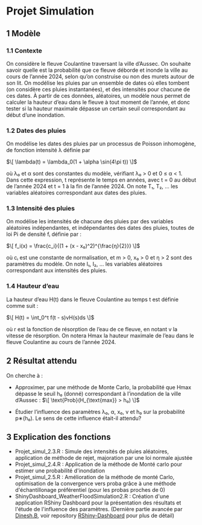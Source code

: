 # Projet Simulation

## 1 Modèle

### 1.1 Contexte

On considère le fleuve Coulantine traversant la ville d’Aussec. On souhaite savoir quelle est la probabilité que ce fleuve déborde et inonde la ville au cours de l’année 2024, selon qu’on construise ou non des murets autour de son lit. On modélise les pluies par un ensemble de dates où elles tombent (on considère ces pluies instantanées), et des intensités pour chacune de ces dates. À partir de ces données, aléatoires, un modèle nous permet de calculer la hauteur d’eau dans le fleuve à tout moment de l’année, et donc tester si la hauteur maximale dépasse un certain seuil correspondant au début d’une inondation.

### 1.2 Dates des pluies

On modélise les dates des pluies par un processus de Poisson inhomogène, de fonction intensité λ définie par

$\[ \lambda(t) = \lambda_0(1 + \alpha \sin(4\pi t)) \]$

où λ₀ et α sont des constantes du modèle, vérifiant λ₀ > 0 et 0 ≤ α < 1. Dans cette expression, t représente le temps en années, avec t = 0 au début de l’année 2024 et t = 1 à la fin de l’année 2024. On note T₁, T₂, ... les variables aléatoires correspondant aux dates des pluies.

### 1.3 Intensité des pluies

On modélise les intensités de chacune des pluies par des variables aléatoires indépendantes, et indépendantes des dates des pluies, toutes de loi Pi de densité fᵢ définie par :

$\[ f_i(x) = \frac{c_i}{(1 + (x - x₀)^2)^{\frac{η}{2}}} \]$

où cᵢ est une constante de normalisation, et m > 0, x₀ > 0 et η > 2 sont des paramètres du modèle. On note I₁, I₂, ... les variables aléatoires correspondant aux intensités des pluies.

### 1.4 Hauteur d’eau

La hauteur d’eau H(t) dans le fleuve Coulantine au temps t est définie comme suit :

$\[ H(t) = \int_0^t f(t - s)vH(s)ds \]$

où r est la fonction de résorption de l’eau de ce fleuve, en notant v la vitesse de résorption. On notera Hmax la hauteur maximale de l’eau dans le fleuve Coulantine au cours de l’année 2024.

## 2 Résultat attendu

On cherche à :

- Approximer, par une méthode de Monte Carlo, la probabilité que Hmax dépasse le seuil h₀ (donné) correspondant à l’inondation de la ville d’Aussec : $\[ \text{Prob}(H_{\text{max}} > h₀) \]$
  
- Étudier l’influence des paramètres λ₀, α, x₀, v et h₀ sur la probabilité p∗(h₀). Le sens de cette influence était-il attendu?

## 3 Explication des fonctions 

- Projet_simul_2.3.R : Simule des intensités de pluies aléatoires, application de méthode de rejet, majoration par une loi normale ajustée
- Projet_simul_2.4.R : Application de la méthode de Monté carlo pour estimer une probabilité d'inondation
- Projet_simul_2.5.R : Amélioration de la méthode de monté Carlo, optimisation de la convergence vers proba grâce à une méthode d'échantillonage préférentiel (pour les probas proches de 0)
- ShinyDashboard_WeatherFloodSimulation2.R : Création d'une application RShiny Dashboard pour la présentation des résultats et l'étude de l'influence des paramètres.
  (Dernière partie avancée par [Dinesh.B](https://github.com/DidiKongData), voir repository [RShiny-Dashboard](https://github.com/DidiKongData/RShiny-Dashboard-App-Flood-Probability-Prediction) pour plus de détail)
